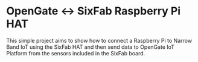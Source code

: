 # OpenGate <-> SixFab Raspberry Pi HAT

This simple project aims to show how to connect a Raspberry Pi to Narrow Band IoT using the SixFab HAT and then send data to OpenGate IoT Platform from the sensors included in the SixFab board.
